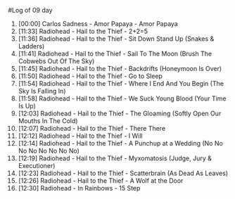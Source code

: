 #Log of 09 day

1. [00:00] Carlos Sadness - Amor Papaya - Amor Papaya
1. [11:33] Radiohead - Hail to the Thief - 2+2=5
1. [11:36] Radiohead - Hail to the Thief - Sit Down Stand Up (Snakes & Ladders)
1. [11:41] Radiohead - Hail to the Thief - Sail To The Moon (Brush The Cobwebs Out Of The Sky)
1. [11:45] Radiohead - Hail to the Thief - Backdrifts (Honeymoon Is Over)
1. [11:50] Radiohead - Hail to the Thief - Go to Sleep
1. [11:54] Radiohead - Hail to the Thief - Where I End And You Begin (The Sky Is Falling In)
1. [11:58] Radiohead - Hail to the Thief - We Suck Young Blood (Your Time Is Up)
1. [12:03] Radiohead - Hail to the Thief - The Gloaming (Softly Open Our Mouths In The Cold)
1. [12:07] Radiohead - Hail to the Thief - There There
1. [12:12] Radiohead - Hail to the Thief - I Will
1. [12:14] Radiohead - Hail to the Thief - A Punchup at a Wedding (No No No No No No No No)
1. [12:19] Radiohead - Hail to the Thief - Myxomatosis (Judge, Jury & Executioner)
1. [12:23] Radiohead - Hail to the Thief - Scatterbrain (As Dead As Leaves)
1. [12:26] Radiohead - Hail to the Thief - A Wolf at the Door
1. [12:30] Radiohead - In Rainbows - 15 Step
